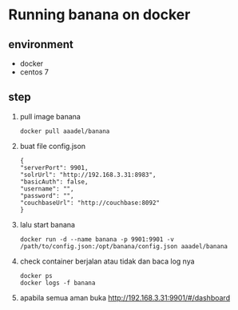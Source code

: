 # Running banana on docker

## environment
- docker
- centos 7 

## step 

1. pull image banana 
    ```
    docker pull aaadel/banana
    ```
2. buat file config.json 

    ```
    {
    "serverPort": 9901,
    "solrUrl": "http://192.168.3.31:8983",
    "basicAuth": false,
    "username": "",
    "password": "",
    "couchbaseUrl": "http://couchbase:8092"
    }
    ```
3. lalu start banana
    ```
    docker run -d --name banana -p 9901:9901 -v /path/to/config.json:/opt/banana/config.json aaadel/banana
    ```
4. check container berjalan atau tidak dan baca log nya
    ```
    docker ps 
    docker logs -f banana
    ```
5. apabila semua aman buka http://192.168.3.31:9901/#/dashboard
